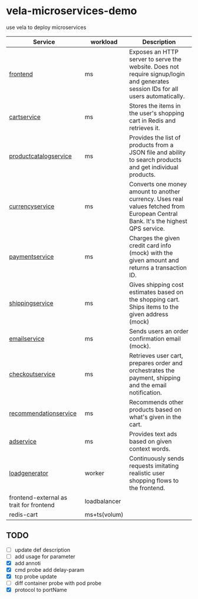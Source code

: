 # vela-microservices-demo
use vela to deploy microservices


| Service                                              | workload      | Description                                                                                                                       |
| ---------------------------------------------------- | ------------- | --------------------------------------------------------------------------------------------------------------------------------- |
| [frontend](./src/frontend)                           | ms            | Exposes an HTTP server to serve the website. Does not require signup/login and generates session IDs for all users automatically. |
| [cartservice](./src/cartservice)                     | ms            | Stores the items in the user's shopping cart in Redis and retrieves it.                                                           |
| [productcatalogservice](./src/productcatalogservice) | ms            | Provides the list of products from a JSON file and ability to search products and get individual products.                        |
| [currencyservice](./src/currencyservice)             | ms            | Converts one money amount to another currency. Uses real values fetched from European Central Bank. It's the highest QPS service. |
| [paymentservice](./src/paymentservice)               | ms            | Charges the given credit card info (mock) with the given amount and returns a transaction ID.                                     |
| [shippingservice](./src/shippingservice)             | ms            | Gives shipping cost estimates based on the shopping cart. Ships items to the given address (mock)                                 |
| [emailservice](./src/emailservice)                   | ms            | Sends users an order confirmation email (mock).                                                                                   |
| [checkoutservice](./src/checkoutservice)             | ms            | Retrieves user cart, prepares order and orchestrates the payment, shipping and the email notification.                            |
| [recommendationservice](./src/recommendationservice) | ms            | Recommends other products based on what's given in the cart.                                                                      |
| [adservice](./src/adservice)                         | ms            | Provides text ads based on given context words.                                                                                   |
| [loadgenerator](./src/loadgenerator)                 | worker        | Continuously sends requests imitating realistic user shopping flows to the frontend.                                              |
| frontend-external as trait for frontend              | loadbalancer  |                                                                                                                                   |
| redis-cart                                           | ms+ts(volum)  |                                                                                                                                   |

## TODO
- [ ] update def description
- [ ] add usage for parameter
- [X] add annoti
- [X] cmd probe add delay-param
- [X] tcp probe update
- [ ] diff container probe with pod probe
- [X] protocol to portName 
